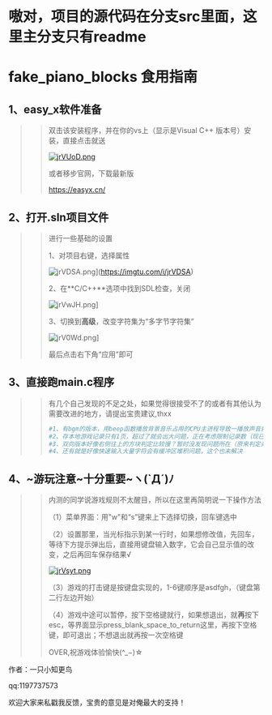 # 嗷对，项目的源代码在分支src里面，这里主分支只有readme

# fake_piano_blocks 食用指南



## 1、easy_x软件准备

> > 双击该安装程序，并在你的vs上（显示是Visual C++ 版本号）安装，直接点击就送
> >
> > [![jrVUoD.png](https://s1.ax1x.com/2022/07/09/jrVUoD.png)](https://imgtu.com/i/jrVUoD)
> >
> > 或者移步官网，下载最新版
> >
> > https://easyx.cn/

## 2、打开.sln项目文件

> > 
> >
> > 进行一些基础的设置
> >
> > 1、对项目右键，选择属性
> >
> > ![jrVDSA.png](https://s1.ax1x.com/2022/07/09/jrVDSA.png)](https://imgtu.com/i/jrVDSA)
> >
> > 2、在**C/C++**选项中找到SDL检查，关闭
> >
> > ![jrVwJH.png](https://s1.ax1x.com/2022/07/09/jrVwJH.png)]
> >
> > 3、切换到**高级**，改变字符集为“多字节字符集”
> >
> > ![jrV0Wd.png](https://s1.ax1x.com/2022/07/09/jrV0Wd.png)]
> >
> > 最后点击右下角“应用”即可

## 3、直接跑main.c程序

> >
> > 有几个自己发现的不足之处，如果觉得很接受不了的或者有其他认为需要改进的地方，请提出宝贵建议,thxx
> >
> > ```PYTHON
> > #1、有bgm的版本，用beep函数播放背景音乐占用的CPU主进程导致一播放声音就会卡，自己不太会用多线程操作
> > #2、存本地游戏记录只有1页，超过了就会出大问题，正在考虑限制记录数（现已支持
> > #3、双向版本好像右侧往上的方块判定比较慢？暂时没发现问题所在（原来判定条件整错了2333，已解决
> > #4、还有就是好像快速输入大量字符会有缓冲区堆积问题，这个也未解决
> > ```

## 4、~游玩注意~十分重要~ヽ(`Д´)ﾉ

> > 内测的同学说游戏规则不太醒目，所以在这里再简明说一下操作方法
> >
> > （1）菜单界面：用"w"和“s”键来上下选择切换，回车键选中
> >
> > （2）设置那里，当光标指示到某一行时，如果想修改值，先回车，等待下方提示弹出后，直接用键盘输入数字，它会自己显示值的改变，之后再回车保存结果√
> >
> > [![jrVsyt.png](https://s1.ax1x.com/2022/07/09/jrVsyt.png)](https://imgtu.com/i/jrVsyt)
> >
> > （3）游戏的打击键是按键盘实现的，1-6键顺序是asdfgh，（键盘第二行左边开始）
> >
> > （4）游戏中途可以暂停，按下空格键就行，如果想退出，就**再**按下esc，等界面显示press_blank_space_to_return这里，再按下空格键，即可退出；不想退出就再按一次空格键
> >
> > OVER,祝游戏体验愉快(^_−)☆



作者：一只小知更鸟

qq:1197737573

欢迎大家来私戳我反馈，宝贵的意见是对俺最大的支持！
